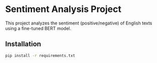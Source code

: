 # Sentiment Analysis Project

This project analyzes the sentiment (positive/negative) of English texts using a fine-tuned BERT model.

## Installation

```bash
pip install -r requirements.txt